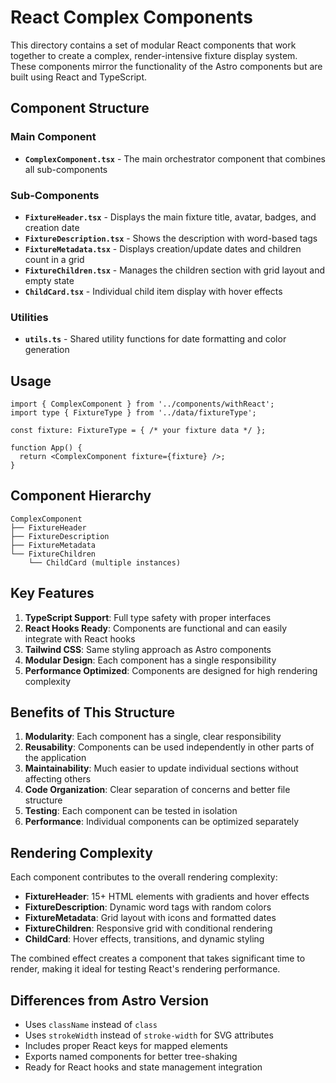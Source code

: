 # React Complex Components

This directory contains a set of modular React components that work together to create a complex, render-intensive fixture display system. These components mirror the functionality of the Astro components but are built using React and TypeScript.

## Component Structure

### Main Component
- **`ComplexComponent.tsx`** - The main orchestrator component that combines all sub-components

### Sub-Components
- **`FixtureHeader.tsx`** - Displays the main fixture title, avatar, badges, and creation date
- **`FixtureDescription.tsx`** - Shows the description with word-based tags
- **`FixtureMetadata.tsx`** - Displays creation/update dates and children count in a grid
- **`FixtureChildren.tsx`** - Manages the children section with grid layout and empty state
- **`ChildCard.tsx`** - Individual child item display with hover effects

### Utilities
- **`utils.ts`** - Shared utility functions for date formatting and color generation

## Usage

```tsx
import { ComplexComponent } from '../components/withReact';
import type { FixtureType } from '../data/fixtureType';

const fixture: FixtureType = { /* your fixture data */ };

function App() {
  return <ComplexComponent fixture={fixture} />;
}
```

## Component Hierarchy

```
ComplexComponent
├── FixtureHeader
├── FixtureDescription
├── FixtureMetadata
└── FixtureChildren
    └── ChildCard (multiple instances)
```

## Key Features

1. **TypeScript Support**: Full type safety with proper interfaces
2. **React Hooks Ready**: Components are functional and can easily integrate with React hooks
3. **Tailwind CSS**: Same styling approach as Astro components
4. **Modular Design**: Each component has a single responsibility
5. **Performance Optimized**: Components are designed for high rendering complexity

## Benefits of This Structure

1. **Modularity**: Each component has a single, clear responsibility
2. **Reusability**: Components can be used independently in other parts of the application
3. **Maintainability**: Much easier to update individual sections without affecting others
4. **Code Organization**: Clear separation of concerns and better file structure
5. **Testing**: Each component can be tested in isolation
6. **Performance**: Individual components can be optimized separately

## Rendering Complexity

Each component contributes to the overall rendering complexity:
- **FixtureHeader**: 15+ HTML elements with gradients and hover effects
- **FixtureDescription**: Dynamic word tags with random colors
- **FixtureMetadata**: Grid layout with icons and formatted dates
- **FixtureChildren**: Responsive grid with conditional rendering
- **ChildCard**: Hover effects, transitions, and dynamic styling

The combined effect creates a component that takes significant time to render, making it ideal for testing React's rendering performance.

## Differences from Astro Version

- Uses `className` instead of `class`
- Uses `strokeWidth` instead of `stroke-width` for SVG attributes
- Includes proper React keys for mapped elements
- Exports named components for better tree-shaking
- Ready for React hooks and state management integration
